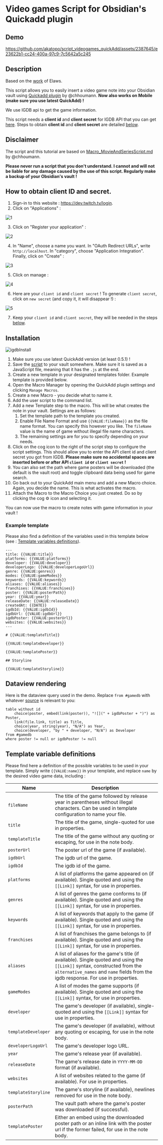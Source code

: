 # Video games Script for Obsidian's Quickadd plugin

## Demo

https://github.com/akatopo/script_videogames_quickAdd/assets/2387645/e23622b1-cc24-400a-97c9-7c5642a5c245

## Description

Based on the [work](https://github.com/Elaws/script_videogames_quickAdd) of Elaws.

This script allows you to easily insert a video game note into your Obsidian vault using [Quickadd plugin](https://github.com/chhoumann/quickadd) by @chhoumann. **Now also works on Mobile (make sure you use latest QuickAdd) !**

We use IGDB api to get the game information.

This script needs a **client id** and **client secret** for IGDB API that you can get [here](https://api-docs.igdb.com/#about). Steps to obtain **client id** and **client secret** are detailed [below](#how-to-obtain-client-id-and-secret).

## Disclaimer

The script and this tutorial are based on [Macro_MovieAndSeriesScript.md](https://github.com/chhoumann/quickadd/blob/master/docs/Examples/Macro_MovieAndSeriesScript.md) by @chhoumann.

**Please never run a script that you don't understand. I cannot and will not be liable for any damage caused by the use of this script. Regularly make a backup of your Obsidian's vault !**

## How to obtain client ID and secret.

1. Sign-in to this website : https://dev.twitch.tv/login.
2. Click on "Applications" :

![1](https://user-images.githubusercontent.com/52013479/151679962-4f510da2-bdb4-49d0-82f9-baaacb7bb4f6.png)

3. Click on "Register your application" :

![2](https://user-images.githubusercontent.com/52013479/151679974-093dc027-3d17-4ba4-8225-44f6eb5a7262.png)

4. In "Name", choose a name you want. In "OAuth Redirect URLs", write `http://localhost`. In "category", choose "Application Integration". Finally, click on "Create" :

![3](https://user-images.githubusercontent.com/52013479/151680007-4a96a8df-d6a2-483f-bab6-0f5454d909af.png)

5. Click on manage :

![4](https://user-images.githubusercontent.com/52013479/151680012-2d453d2b-6e1a-4e1e-8feb-2c6067f9cdfd.png)

6. Here are your `client id` and `client secret` ! To generate `client secret`, click on `new secret` (and copy it, it will disappear !) :

![5](https://user-images.githubusercontent.com/52013479/151680023-a243939d-b208-4a25-a256-a4bc49092a95.png)

7. Keep your `client id` and `client secret`, they will be needed in the steps [below](#installation).

## Installation

![igdbInstall](https://user-images.githubusercontent.com/52013479/150051891-f9330609-8521-402a-97f1-3288bb4186f3.gif)

1. Make sure you use latest QuickAdd version (at least 0.5.1) !
2. Save the [script](src/script_videogames_quickAdd.js) to your vault somewhere. Make sure it is saved as a JavaScript file, meaning that it has the `.js` at the end.
3. Create a new template in your designated templates folder. Example template is provided below.
4. Open the Macro Manager by opening the QuickAdd plugin settings and clicking `Manage Macros`.
5. Create a new Macro - you decide what to name it.
6. Add the user script to the command list.
7. Add a new Template step to the macro. This will be what creates the note in your vault. Settings are as follows:
   1. Set the template path to the template you created.
   2. Enable File Name Format and use `{{VALUE:fileName}}` as the file name format. You can specify this however you like. The `fileName` value is the name of game without illegal file name characters.
   3. The remaining settings are for you to specify depending on your needs.
8. Click on the cog icon to the right of the script step to configure the script settings. This should allow you to enter the API client id and client secret you got from IGDB. **Please make sure no accidental spaces are inserted before or after API `client id` or `client secret` !**
9. You can also set the path where game posters will be downloaded (the default is the vault root) and toggle clipboard data being used for game search.
10. Go back out to your QuickAdd main menu and add a new Macro choice. Again, you decide the name. This is what activates the macro.
11. Attach the Macro to the Macro Choice you just created. Do so by clicking the cog ⚙ icon and selecting it.

You can now use the macro to create notes with game information in your vault !

### Example template

Please also find a definition of the variables used in this template below (see : [Template variables definitions](#template-variables-definitions)).

```
---
title: {{VALUE:title}}
platforms: {{VALUE:platforms}}
developer: {{VALUE:developer}}
developerLogo: {{VALUE:developerLogoUrl}}
genre: {{VALUE:genres}}
modes: {{VALUE:gameModes}}
keywords: {{VALUE:keywords}}
aliases: {{VALUE:aliases}}
franchises: {{VALUE:franchises}}
poster: {{VALUE:posterPath}}
year: {{VALUE:year}}
releaseDate: {{VALUE:releaseDate}}
createdAt: {{DATE}}
igdbId: {{VALUE:igdbId}}
igdbUrl: {{VALUE:igdbUrl}}
igdbPoster: {{VALUE:posterUrl}}
websites: {{VALUE:websites}}
---

# {{VALUE:templateTitle}}

{{VALUE:templateDeveloper}}

{{VALUE:templatePoster}}

## Storyline

{{VALUE:templateStoryline}}
```

## Dataview rendering

Here is the dataview query used in the demo. Replace `from #gamedb` with whatever [source](https://blacksmithgu.github.io/obsidian-dataview/queries/data-commands/#from) is relevant to you:

```
table without id
	choice(poster, embed(link(poster)), "![](" + igdbPoster + ")") as Poster,
	link(file.link, title) as Title,
	choice(year, string(year), "N/A") as Year,
	choice(developer, "by " + developer, "N/A") as Developer
from #gamedb
where poster != null or igdbPoster != null
```

## Template variable definitions

Please find here a definition of the possible variables to be used in your template. Simply write `{{VALUE:name}}` in your template, and replace `name` by the desired video game data, including :

| Name                | Description                                                                                                                                                                                                     |
| ------------------- | --------------------------------------------------------------------------------------------------------------------------------------------------------------------------------------------------------------- |
| `fileName`          | The title of the game followed by release year in parentheses without illegal characters. Can be used in template configuration to name your file.                                                              |
| `title`             | The title of the game, single-quoted for use in properties.                                                                                                                                                     |
| `templateTitle`     | The title of the game without any quoting or escaping, for use in the note body.                                                                                                                                |
| `posterUrl`         | The poster url of the game (if available).                                                                                                                                                                      |
| `igdbUrl`           | The igdb url of the game.                                                                                                                                                                                       |
| `igdbId`            | The igdb id of the game.                                                                                                                                                                                        |
| `platforms`         | A list of platforms the game appeared on (if available). Single quoted and using the `[[Link]]` syntax, for use in properties.                                                                                  |
| `genres`            | A list of genres the game conforms to (if available). Single quoted and using the `[[Link]]` syntax, for use in properties.                                                                                     |
| `keywords`          | A list of keywords that apply to the game (if available). Single quoted and using the `[[Link]]` syntax, for use in properties.                                                                                 |
| `franchises`        | A list of franchises the game belongs to (if available). Single quoted and using the `[[Link]]` syntax, for use in properties.                                                                                  |
| `aliases`           | A list of aliases for the game's title (if available). Single quoted and using the `[[Link]]` syntax, constructed from the `alternative_names` and `name` fields from the igdb response. For use in properties. |
| `gameModes`         | A list of modes the game supports (if available). Single quoted and using the `[[Link]]` syntax, for use in properties.                                                                                         |
| `developer`         | The game's developer (if available), single-quoted and using the `[[Link]]` syntax for use in properties.                                                                                                       |
| `templateDeveloper` | The game's developer (if available), without any quoting or escaping, for use in the note body.                                                                                                                 |
| `developerLogoUrl`  | The game's developer logo URL.                                                                                                                                                                                  |
| `year`              | The game's release year (if available).                                                                                                                                                                         |
| `releaseDate`       | The game's release date in `YYYY-MM-DD` format (if available).                                                                                                                                                  |
| `websites`          | A list of websites related to the game (if available). For use in properties.                                                                                                                                   |
| `templateStoryline` | The game's storyline (if available), newlines removed for use in the note body.                                                                                                                                 |
| `posterPath`        | The vault path where the game's poster was downloaded (if successful).                                                                                                                                          |
| `templatePoster`    | Either an embed using the downloaded poster path or an inline link with the poster url if the former failed, for use in the note body.                                                                          |

